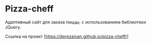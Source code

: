 # Pizza-cheff

Адаптивный сайт для заказа пиццы, с использованием библиотеки JQuery.

Ссылка на проект 
[https://derezaivan.github.io/pizza-cheff/]
